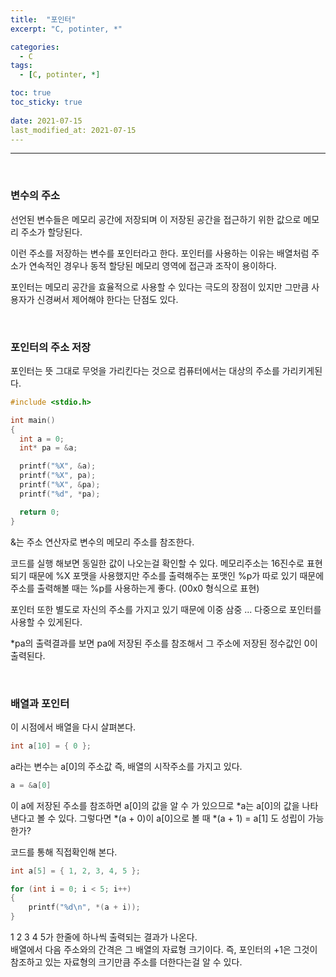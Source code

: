 ```yaml
---
title:  "포인터"
excerpt: "C, potinter, *"

categories:
  - C
tags:
  - [C, potinter, *]

toc: true
toc_sticky: true
 
date: 2021-07-15
last_modified_at: 2021-07-15
--- 
```


***
<br>

### 변수의 주소  
선언된 변수들은 메모리 공간에 저장되며 이 저장된 공간을 접근하기 위한 값으로 메모리 주소가 할당된다.  

이런 주소를 저장하는 변수를 포인터라고 한다. 포인터를 사용하는 이유는 배열처럼 주소가 연속적인 경우나 동적 할당된 메모리 영역에 접근과 조작이 용이하다.  

포인터는 메모리 공간을 효율적으로 사용할 수 있다는 극도의 장점이 있지만 그만큼 사용자가 신경써서 제어해야 한다는 단점도 있다.  

<br/>
 
### 포인터의 주소 저장  
포인터는 뜻 그대로 무엇을 가리킨다는 것으로 컴퓨터에서는 대상의 주소를 가리키게된다.
 
```c
#include <stdio.h>

int main()
{
  int a = 0;
  int* pa = &a;

  printf("%X", &a);
  printf("%X", pa);
  printf("%X", &pa);
  printf("%d", *pa);

  return 0;
}
```  

&는 주소 연산자로 변수의 메모리 주소를 참조한다.

코드를 실행 해보면 동일한 값이 나오는걸 확인할 수 있다. 메모리주소는 16진수로 표현되기 때문에 %X 포맷을 사용했지만 주소를 출력해주는 포맷인 %p가 따로 있기 때문에 주소를 출력해볼 때는 %p를 사용하는게 좋다. (00x0 형식으로 표현)  

포인터 또한 별도로 자신의 주소를 가지고 있기 때문에 이중 삼중 ... 다중으로 포인터를 사용할 수 있게된다.  

*pa의 출력결과를 보면 pa에 저장된 주소를 참조해서 그 주소에 저장된 정수값인 0이 출력된다.

<br/>

### 배열과 포인터
이 시점에서 배열을 다시 살펴본다.  
```c
int a[10] = { 0 };
```
a라는 변수는 a[0]의 주소값 즉, 배열의 시작주소를 가지고 있다.  

```c
a = &a[0]
```
이 a에 저장된 주소를 참조하면 a[0]의 값을 알 수 가 있으므로 *a는 a[0]의 값을 나타낸다고 볼 수 있다. 그렇다면 *(a + 0)이 a[0]으로 볼 때 *(a + 1) = a[1] 도 성립이 가능한가?

코드를 통해 직접확인해 본다.  
```c
int a[5] = { 1, 2, 3, 4, 5 };

for (int i = 0; i < 5; i++)
{
	printf("%d\n", *(a + i));
}
```

1 2 3 4 5가 한줄에 하나씩 출력되는 결과가 나온다.  
배열에서 다음 주소와의 간격은 그 배열의 자료형 크기이다. 즉, 포인터의 +1은 그것이 참조하고 있는 자료형의 크기만큼 주소를 더한다는걸 알 수 있다.  
